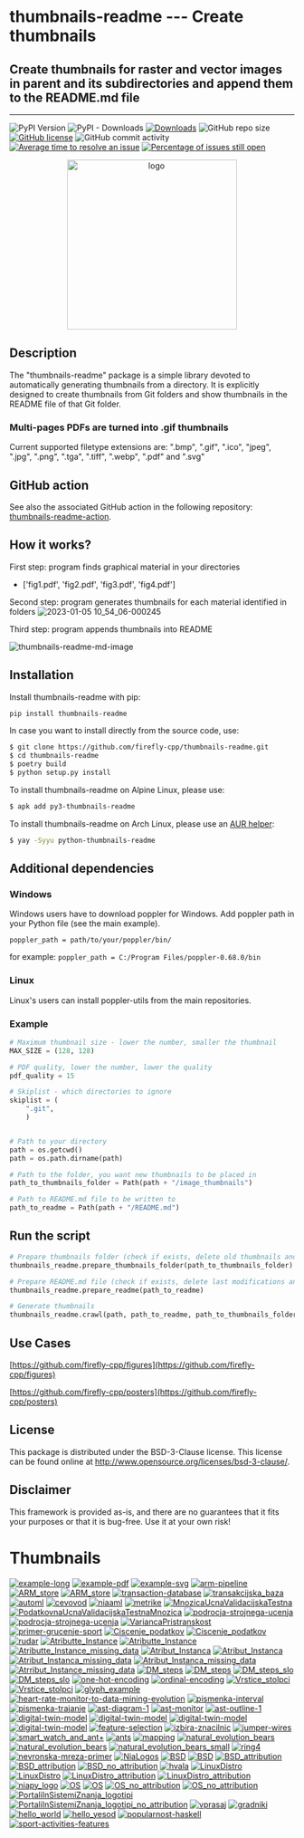 # thumbnails-readme --- Create thumbnails

## Create thumbnails for raster and vector images in parent and its subdirectories and append them to the README.md file

---
![PyPI Version](https://img.shields.io/pypi/v/thumbnails-readme.svg)
![PyPI - Downloads](https://img.shields.io/pypi/dm/thumbnails-readme.svg)
[![Downloads](https://pepy.tech/badge/thumbnails-readme)](https://pepy.tech/project/thumbnails-readme)
![GitHub repo size](https://img.shields.io/github/repo-size/firefly-cpp/thumbnails-readme?style=flat-square)
[![GitHub license](https://img.shields.io/github/license/firefly-cpp/thumbnails-readme.svg)](https://github.com/firefly-cpp/thumbnails-readme/blob/master/LICENSE)
![GitHub commit activity](https://img.shields.io/github/commit-activity/w/firefly-cpp/thumbnails-readme.svg)
[![Average time to resolve an issue](http://isitmaintained.com/badge/resolution/firefly-cpp/thumbnails-readme.svg)](http://isitmaintained.com/project/firefly-cpp/thumbnails-readme "Average time to resolve an issue")
[![Percentage of issues still open](http://isitmaintained.com/badge/open/firefly-cpp/thumbnails-readme.svg)](http://isitmaintained.com/project/firefly-cpp/thumbnails-readme "Percentage of issues still open")

<p align="center">
  <img alt="logo" width="300" src=".github/images/logo_background.png">
</p>


## Description
The "thumbnails-readme" package is a simple library devoted to automatically generating thumbnails from a directory. It is explicitly designed to create thumbnails from Git folders and show thumbnails in the README file of that Git folder.

### Multi-pages PDFs are turned into .gif thumbnails

Current supported filetype extensions are: ".bmp", ".gif", ".ico", "jpeg", ".jpg", ".png", ".tga", ".tiff", ".webp", ".pdf" and ".svg"

## GitHub action

See also the associated GitHub action in the following repository: [thumbnails-readme-action](https://github.com/KukovecRok/thumbnails-readme-action).

## How it works?

First step: program finds graphical material in your directories
* ['fig1.pdf', 'fig2.pdf', 'fig3.pdf', 'fig4.pdf']

Second step: program generates thumbnails for each material identified in folders
![2023-01-05 10_54_06-000245](https://user-images.githubusercontent.com/33880044/212469322-e4fe49af-404d-40cd-85f8-63fd3eee162d.png)

Third step: program appends thumbnails into README

![thumbnails-readme-md-image](https://user-images.githubusercontent.com/33880044/224533101-11618c49-61b5-4b6a-bccd-5a1164430bca.png)

## Installation
Install thumbnails-readme with pip:

```sh
pip install thumbnails-readme
```

In case you want to install directly from the source code, use:

```sh
$ git clone https://github.com/firefly-cpp/thumbnails-readme.git
$ cd thumbnails-readme
$ poetry build
$ python setup.py install
```

To install thumbnails-readme on Alpine Linux, please use:

```sh
$ apk add py3-thumbnails-readme
```

To install thumbnails-readme on Arch Linux, please use an [AUR helper](https://wiki.archlinux.org/title/AUR_helpers):

```sh
$ yay -Syyu python-thumbnails-readme
```

## Additional dependencies

### Windows
Windows users have to download poppler for Windows. Add poppler
path in your Python file (see the main example).

``` poppler_path = path/to/your/poppler/bin/ ```

for example: ```poppler_path = C:/Program Files/poppler-0.68.0/bin```

### Linux
Linux's users can install poppler-utils from the main repositories.

### Example

``` python
# Maximum thumbnail size - lower the number, smaller the thumbnail
MAX_SIZE = (128, 128)

# PDF quality, lower the number, lower the quality
pdf_quality = 15

# Skiplist - which directories to ignore
skiplist = (
    ".git",
    )


# Path to your directory
path = os.getcwd()
path = os.path.dirname(path)

# Path to the folder, you want new thumbnails to be placed in
path_to_thumbnails_folder = Path(path + "/image_thumbnails")

# Path to README.md file to be written to
path_to_readme = Path(path + "/README.md")
```

## Run the script

``` python
# Prepare thumbnails folder (check if exists, delete old thumbnails and create new ones)
thumbnails_readme.prepare_thumbnails_folder(path_to_thumbnails_folder)

# Prepare README.md file (check if exists, delete last modifications and place newly generated ones)
thumbnails_readme.prepare_readme(path_to_readme)

# Generate thumbnails
thumbnails_readme.crawl(path, path_to_readme, path_to_thumbnails_folder, MAX_SIZE, pdf_quality, skiplist, poppler_path)
```
## Use Cases

[https://github.com/firefly-cpp/figures](https://github.com/firefly-cpp/figures)

[https://github.com/firefly-cpp/posters](https://github.com/firefly-cpp/posters)

## License

This package is distributed under the BSD-3-Clause license. This license can be found online at <http://www.opensource.org/licenses/bsd-3-clause/>.

## Disclaimer

This framework is provided as-is, and there are no guarantees that it fits your purposes or that it is bug-free. Use it at your own risk!








# Thumbnails
[![example-long](/image_thumbnails/pdf_animation_example-long.gif)](tests\example-long.pdf)
[![example-pdf](/image_thumbnails/pdf_example-pdf_thumb.png)](tests\example-pdf.pdf)
[![example-svg](/image_thumbnails/svg_example-svg_thumb.png)](tests\example-svg.svg)
[![arm-pipeline](/image_thumbnails/pdf_arm-pipeline_thumb.png)](tests\figures-main\association-rule-mining\arm-pipeline.pdf)
[![ARM_store](/image_thumbnails/pdf_ARM_store_thumb.png)](tests\figures-main\association-rule-mining\ARM_store.pdf)
[![ARM_store](/image_thumbnails/png_ARM_store_thumb.png)](tests\figures-main\association-rule-mining\ARM_store.png)
[![transaction-database](/image_thumbnails/pdf_transaction-database_thumb.png)](tests\figures-main\association-rule-mining\transaction-database.pdf)
[![transakcijska_baza](/image_thumbnails/pdf_transakcijska_baza_thumb.png)](tests\figures-main\association-rule-mining\transakcijska_baza.pdf)
[![automl](/image_thumbnails/pdf_automl_thumb.png)](tests\figures-main\automl\si\automl.pdf)
[![cevovod](/image_thumbnails/pdf_cevovod_thumb.png)](tests\figures-main\automl\si\cevovod.pdf)
[![niaaml](/image_thumbnails/pdf_niaaml_thumb.png)](tests\figures-main\automl\si\niaaml.pdf)
[![metrike](/image_thumbnails/pdf_metrike_thumb.png)](tests\figures-main\classification\metrike.pdf)
[![MnozicaUcnaValidacijskaTestna](/image_thumbnails/pdf_MnozicaUcnaValidacijskaTestna_thumb.png)](tests\figures-main\classification\MnozicaUcnaValidacijskaTestna.pdf)
[![PodatkovnaUcnaValidacijskaTestnaMnozica](/image_thumbnails/pdf_PodatkovnaUcnaValidacijskaTestnaMnozica_thumb.png)](tests\figures-main\classification\PodatkovnaUcnaValidacijskaTestnaMnozica.pdf)
[![podrocja-strojnega-ucenja](/image_thumbnails/pdf_podrocja-strojnega-ucenja_thumb.png)](tests\figures-main\classification\podrocja-strojnega-ucenja.pdf)
[![podrocja-strojnega-ucenja](/image_thumbnails/png_podrocja-strojnega-ucenja_thumb.png)](tests\figures-main\classification\podrocja-strojnega-ucenja.png)
[![VariancaPristranskost](/image_thumbnails/pdf_VariancaPristranskost_thumb.png)](tests\figures-main\classification\VariancaPristranskost.pdf)
[![primer-grucenje-sport](/image_thumbnails/pdf_primer-grucenje-sport_thumb.png)](tests\figures-main\clustering\primer-grucenje-sport.pdf)
[![Ciscenje_podatkov](/image_thumbnails/pdf_Ciscenje_podatkov_thumb.png)](tests\figures-main\data-cleaning\Ciscenje_podatkov.pdf)
[![Ciscenje_podatkov](/image_thumbnails/png_Ciscenje_podatkov_thumb.png)](tests\figures-main\data-cleaning\Ciscenje_podatkov.png)
[![rudar](/image_thumbnails/png_rudar_thumb.png)](tests\figures-main\data-mining\rudar.png)
[![Atributte_Instance](/image_thumbnails/pdf_Atributte_Instance_thumb.png)](tests\figures-main\data-mining\DM_steps\Atributte_Instance.pdf)
[![Atributte_Instance](/image_thumbnails/png_Atributte_Instance_thumb.png)](tests\figures-main\data-mining\DM_steps\Atributte_Instance.png)
[![Atributte_Instance_missing_data](/image_thumbnails/pdf_Atributte_Instance_missing_data_thumb.png)](tests\figures-main\data-mining\DM_steps\Atributte_Instance_missing_data.pdf)
[![Atribut_Instanca](/image_thumbnails/pdf_Atribut_Instanca_thumb.png)](tests\figures-main\data-mining\DM_steps\Atribut_Instanca.pdf)
[![Atribut_Instanca](/image_thumbnails/png_Atribut_Instanca_thumb.png)](tests\figures-main\data-mining\DM_steps\Atribut_Instanca.png)
[![Atribut_Instanca_missing_data](/image_thumbnails/pdf_Atribut_Instanca_missing_data_thumb.png)](tests\figures-main\data-mining\DM_steps\Atribut_Instanca_missing_data.pdf)
[![Atribut_Instanca_missing_data](/image_thumbnails/png_Atribut_Instanca_missing_data_thumb.png)](tests\figures-main\data-mining\DM_steps\Atribut_Instanca_missing_data.png)
[![Atrribut_Instance_missing_data](/image_thumbnails/png_Atrribut_Instance_missing_data_thumb.png)](tests\figures-main\data-mining\DM_steps\Atrribut_Instance_missing_data.png)
[![DM_steps](/image_thumbnails/pdf_DM_steps_thumb.png)](tests\figures-main\data-mining\DM_steps\DM_steps.pdf)
[![DM_steps](/image_thumbnails/png_DM_steps_thumb.png)](tests\figures-main\data-mining\DM_steps\DM_steps.png)
[![DM_steps_slo](/image_thumbnails/pdf_DM_steps_slo_thumb.png)](tests\figures-main\data-mining\DM_steps\DM_steps_slo.pdf)
[![DM_steps_slo](/image_thumbnails/png_DM_steps_slo_thumb.png)](tests\figures-main\data-mining\DM_steps\DM_steps_slo.png)
[![one-hot-encoding](/image_thumbnails/pdf_one-hot-encoding_thumb.png)](tests\figures-main\data-mining\preprocessing\one-hot-encoding.pdf)
[![ordinal-encoding](/image_thumbnails/pdf_ordinal-encoding_thumb.png)](tests\figures-main\data-mining\preprocessing\ordinal-encoding.pdf)
[![Vrstice_stolpci](/image_thumbnails/pdf_Vrstice_stolpci_thumb.png)](tests\figures-main\data-mining\preprocessing\Vrstice_stolpci.pdf)
[![Vrstice_stolpci](/image_thumbnails/png_Vrstice_stolpci_thumb.png)](tests\figures-main\data-mining\preprocessing\Vrstice_stolpci.png)
[![glyph_example](/image_thumbnails/pdf_glyph_example_thumb.png)](tests\figures-main\data-mining-in-sport\glyph_example.pdf)
[![heart-rate-monitor-to-data-mining-evolution](/image_thumbnails/pdf_heart-rate-monitor-to-data-mining-evolution_thumb.png)](tests\figures-main\data-mining-in-sport\heart-rate-monitor-to-data-mining-evolution.pdf)
[![pismenka-interval](/image_thumbnails/pdf_pismenka-interval_thumb.png)](tests\figures-main\data-mining-in-sport\pismenka-interval.pdf)
[![pismenka-trajanje](/image_thumbnails/pdf_pismenka-trajanje_thumb.png)](tests\figures-main\data-mining-in-sport\pismenka-trajanje.pdf)
[![ast-diagram-1](/image_thumbnails/pdf_ast-diagram-1_thumb.png)](tests\figures-main\digital-twin\artificial-sport-trainer\ast-diagram-1.pdf)
[![ast-monitor](/image_thumbnails/jpg_ast-monitor_thumb.png)](tests\figures-main\digital-twin\artificial-sport-trainer\ast-monitor.JPG)
[![ast-outline-1](/image_thumbnails/pdf_ast-outline-1_thumb.png)](tests\figures-main\digital-twin\artificial-sport-trainer\ast-outline-1.pdf)
[![digital-twin-model](/image_thumbnails/png_digital-twin-model_thumb.png)](tests\figures-main\digital-twin\model-EN\digital-twin-model.png)
[![digital-twin-model](/image_thumbnails/svg_digital-twin-model_thumb.png)](tests\figures-main\digital-twin\model-EN\digital-twin-model.svg)
[![digital-twin-model](/image_thumbnails/png_digital-twin-model_thumb.png)](tests\figures-main\digital-twin\model-SI\digital-twin-model.png)
[![digital-twin-model](/image_thumbnails/svg_digital-twin-model_thumb.png)](tests\figures-main\digital-twin\model-SI\digital-twin-model.svg)
[![feature-selection](/image_thumbnails/pdf_feature-selection_thumb.png)](tests\figures-main\feature-selection\feature-selection.pdf)
[![izbira-znacilnic](/image_thumbnails/pdf_izbira-znacilnic_thumb.png)](tests\figures-main\feature-selection\izbira-znacilnic.pdf)
[![jumper-wires](/image_thumbnails/jpg_jumper-wires_thumb.png)](tests\figures-main\hardware\jumper-wires.JPG)
[![smart_watch_and_ant+](/image_thumbnails/jpg_smart_watch_and_ant+_thumb.png)](tests\figures-main\hardware\smart_watch_and_ant+.jpg)
[![ants](/image_thumbnails/pdf_ants_thumb.png)](tests\figures-main\nature-inspired-algorithms\ants.pdf)
[![mapping](/image_thumbnails/pdf_mapping_thumb.png)](tests\figures-main\nature-inspired-algorithms\mapping.pdf)
[![natural_evolution_bears](/image_thumbnails/pdf_natural_evolution_bears_thumb.png)](tests\figures-main\nature-inspired-algorithms\natural_evolution_bears.pdf)
[![natural_evolution_bears](/image_thumbnails/png_natural_evolution_bears_thumb.png)](tests\figures-main\nature-inspired-algorithms\natural_evolution_bears.png)
[![natural_evolution_bears_small](/image_thumbnails/png_natural_evolution_bears_small_thumb.png)](tests\figures-main\nature-inspired-algorithms\natural_evolution_bears_small.png)
[![ring4](/image_thumbnails/pdf_ring4_thumb.png)](tests\figures-main\nature-inspired-algorithms\ring4.pdf)
[![nevronska-mreza-primer](/image_thumbnails/pdf_nevronska-mreza-primer_thumb.png)](tests\figures-main\neural-network\nevronska-mreza-primer.pdf)
[![NiaLogos](/image_thumbnails/png_NiaLogos_thumb.png)](tests\figures-main\nialogos\NiaLogos.png)
[![BSD](/image_thumbnails/pdf_BSD_thumb.png)](tests\figures-main\other\BSD.pdf)
[![BSD](/image_thumbnails/svg_BSD_thumb.png)](tests\figures-main\other\BSD.svg)
[![BSD_attribution](/image_thumbnails/pdf_BSD_attribution_thumb.png)](tests\figures-main\other\BSD_attribution.pdf)
[![BSD_attribution](/image_thumbnails/svg_BSD_attribution_thumb.png)](tests\figures-main\other\BSD_attribution.svg)
[![BSD_no_attribution](/image_thumbnails/pdf_BSD_no_attribution_thumb.png)](tests\figures-main\other\BSD_no_attribution.pdf)
[![hvala](/image_thumbnails/pdf_hvala_thumb.png)](tests\figures-main\other\hvala.pdf)
[![LinuxDistro](/image_thumbnails/pdf_LinuxDistro_thumb.png)](tests\figures-main\other\LinuxDistro.pdf)
[![LinuxDistro](/image_thumbnails/svg_LinuxDistro_thumb.png)](tests\figures-main\other\LinuxDistro.svg)
[![LinuxDistro_attribution](/image_thumbnails/pdf_LinuxDistro_attribution_thumb.png)](tests\figures-main\other\LinuxDistro_attribution.pdf)
[![LinuxDistro_attribution](/image_thumbnails/svg_LinuxDistro_attribution_thumb.png)](tests\figures-main\other\LinuxDistro_attribution.svg)
[![niapy_logo](/image_thumbnails/png_niapy_logo_thumb.png)](tests\figures-main\other\niapy_logo.png)
[![OS](/image_thumbnails/pdf_OS_thumb.png)](tests\figures-main\other\OS.pdf)
[![OS](/image_thumbnails/svg_OS_thumb.png)](tests\figures-main\other\OS.svg)
[![OS_no_attribution](/image_thumbnails/pdf_OS_no_attribution_thumb.png)](tests\figures-main\other\OS_no_attribution.pdf)
[![OS_no_attribution](/image_thumbnails/svg_OS_no_attribution_thumb.png)](tests\figures-main\other\OS_no_attribution.svg)
[![PortaliInSistemiZnanja_logotipi](/image_thumbnails/pdf_PortaliInSistemiZnanja_logotipi_thumb.png)](tests\figures-main\other\PortaliInSistemiZnanja_logotipi.pdf)
[![PortaliInSistemiZnanja_logotipi_no_attribution](/image_thumbnails/pdf_PortaliInSistemiZnanja_logotipi_no_attribution_thumb.png)](tests\figures-main\other\PortaliInSistemiZnanja_logotipi_no_attribution.pdf)
[![vprasaj](/image_thumbnails/pdf_vprasaj_thumb.png)](tests\figures-main\other\vprasaj.pdf)
[![gradniki](/image_thumbnails/png_gradniki_thumb.png)](tests\figures-main\programming\haskell\yesod-framework\gradniki.PNG)
[![hello_world](/image_thumbnails/png_hello_world_thumb.png)](tests\figures-main\programming\haskell\yesod-framework\hello_world.PNG)
[![hello_yesod](/image_thumbnails/png_hello_yesod_thumb.png)](tests\figures-main\programming\haskell\yesod-framework\hello_yesod.PNG)
[![popularnost-haskell](/image_thumbnails/png_popularnost-haskell_thumb.png)](tests\figures-main\programming\haskell\yesod-framework\popularnost-haskell.PNG)
[![sport-activities-features](/image_thumbnails/pdf_sport-activities-features_thumb.png)](tests\figures-main\software-packages\sport-activities-features.pdf)
